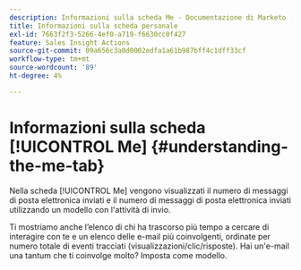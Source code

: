 ```yaml
---
description: Informazioni sulla scheda Me - Documentazione di Marketo - Documentazione del prodotto
title: Informazioni sulla scheda personale
exl-id: 7663f2f3-5266-4ef0-a719-f6630cc0f427
feature: Sales Insight Actions
source-git-commit: 09a656c3a0d0002edfa1a61b987bff4c1dff33cf
workflow-type: tm+mt
source-wordcount: '89'
ht-degree: 4%

---
```


# Informazioni sulla scheda [!UICONTROL Me] {#understanding-the-me-tab}

Nella scheda [!UICONTROL Me] vengono visualizzati il numero di messaggi di posta elettronica inviati e il numero di messaggi di posta elettronica inviati utilizzando un modello con l&#39;attività di invio.

Ti mostriamo anche l’elenco di chi ha trascorso più tempo a cercare di interagire con te e un elenco delle e-mail più coinvolgenti, ordinate per numero totale di eventi tracciati (visualizzazioni/clic/risposte). Hai un&#39;e-mail una tantum che ti coinvolge molto? Imposta come modello.
